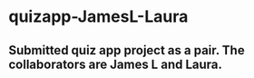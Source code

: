# quizapp-JamesL-Laura

## Submitted quiz app project as a pair.  The collaborators are James L and Laura.